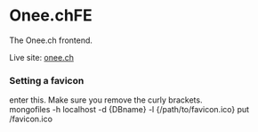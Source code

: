 # Onee.chFE
The Onee.ch frontend. 

Live site: <a href="https://onee.ch" target="blank">onee.ch</a>

<h3>Setting a favicon</h3>
enter this. Make sure you remove the curly brackets. <br>
mongofiles -h localhost -d {DBname} -l {/path/to/favicon.ico} put /favicon.ico

